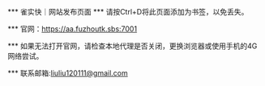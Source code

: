 

*** 雀实快｜网站发布页面
*** 请按Ctrl+D将此页面添加为书签，以免丢失。

*** 官网：https://aa.fuzhoutk.sbs:7001

*** 如果无法打开官网，请检查本地代理是否关闭，更换浏览器或使用手机的4G网络尝试。

*** 联系邮箱:liuliu120111@gmail.com
